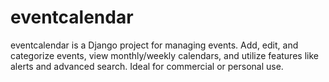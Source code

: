 # eventcalendar
eventcalendar is a Django project for managing events. Add, edit, and categorize events, view monthly/weekly calendars, and utilize features like alerts and advanced search. Ideal for commercial or personal use.
